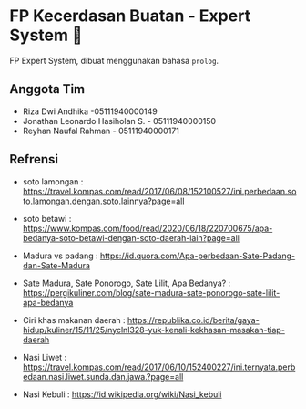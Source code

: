 # FP Kecerdasan Buatan - Expert System  🚀
FP Expert System, dibuat menggunakan bahasa `prolog`.

## Anggota Tim
- Riza Dwi Andhika -05111940000149 
- Jonathan Leonardo Hasiholan S. - 05111940000150 
- Reyhan Naufal Rahman - 05111940000171

## Refrensi
- soto lamongan : https://travel.kompas.com/read/2017/06/08/152100527/ini.perbedaan.soto.lamongan.dengan.soto.lainnya?page=all

- soto betawi   : https://www.kompas.com/food/read/2020/06/18/220700675/apa-bedanya-soto-betawi-dengan-soto-daerah-lain?page=all

- Madura vs padang : https://id.quora.com/Apa-perbedaan-Sate-Padang-dan-Sate-Madura

- Sate Madura, Sate Ponorogo, Sate Lilit, Apa Bedanya? : https://pergikuliner.com/blog/sate-madura-sate-ponorogo-sate-lilit-apa-bedanya

- Ciri khas makanan daerah : https://republika.co.id/berita/gaya-hidup/kuliner/15/11/25/nyclnl328-yuk-kenali-kekhasan-masakan-tiap-daerah

- Nasi Liwet : https://travel.kompas.com/read/2017/06/10/152400227/ini.ternyata.perbedaan.nasi.liwet.sunda.dan.jawa.?page=all

- Nasi Kebuli : https://id.wikipedia.org/wiki/Nasi_kebuli


 
